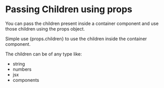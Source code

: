 # Passing Children using props

You can pass the children present inside a container component and use those children using the props object.

Simple use {props.children} to use the children inside the container component.

The children can be of any type like:

- string
- numbers
- jsx
- components
